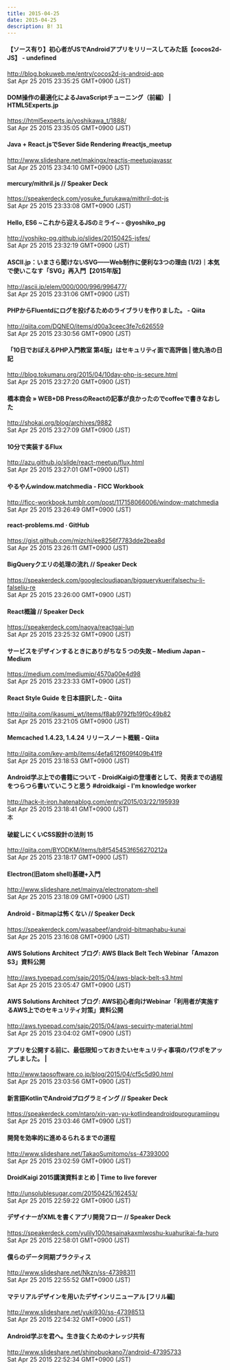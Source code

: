```yaml
---
title: 2015-04-25
date: 2015-04-25
description: B! 31
---
```


#### 【ソース有り】初心者がJSでAndroidアプリをリリースしてみた話【cocos2d-JS】 - undefined
http://blog.bokuweb.me/entry/cocos2d-js-android-app<br>
Sat Apr 25 2015 23:35:25 GMT+0900 (JST)<br>


#### DOM操作の最適化によるJavaScriptチューニング（前編） | HTML5Experts.jp
https://html5experts.jp/yoshikawa_t/1888/<br>
Sat Apr 25 2015 23:35:05 GMT+0900 (JST)<br>


#### Java + React.jsでSever Side Rendering #reactjs_meetup
http://www.slideshare.net/makingx/reactjs-meetupjavassr<br>
Sat Apr 25 2015 23:34:10 GMT+0900 (JST)<br>


#### mercury/mithril.js // Speaker Deck
https://speakerdeck.com/yosuke_furukawa/mithril-dot-js<br>
Sat Apr 25 2015 23:33:08 GMT+0900 (JST)<br>


#### Hello, ES6 ~これから迎えるJSのミライ~ - @yoshiko_pg
http://yoshiko-pg.github.io/slides/20150425-jsfes/<br>
Sat Apr 25 2015 23:32:19 GMT+0900 (JST)<br>


#### ASCII.jp：いまさら聞けないSVG——Web制作に便利な3つの理由 (1/2)｜本気で使いこなす「SVG」再入門【2015年版】
http://ascii.jp/elem/000/000/996/996477/<br>
Sat Apr 25 2015 23:31:06 GMT+0900 (JST)<br>


#### PHPからFluentdにログを投げるためのライブラリを作りました。 - Qiita
http://qiita.com/DQNEO/items/d00a3ceec3fe7c626559<br>
Sat Apr 25 2015 23:30:56 GMT+0900 (JST)<br>


#### 「10日でおぼえるPHP入門教室 第4版」はセキュリティ面で高評価 | 徳丸浩の日記
http://blog.tokumaru.org/2015/04/10day-php-is-secure.html<br>
Sat Apr 25 2015 23:27:20 GMT+0900 (JST)<br>


#### 橋本商会 » WEB+DB PressのReactの記事が良かったのでcoffeeで書きなおした
http://shokai.org/blog/archives/9882<br>
Sat Apr 25 2015 23:27:09 GMT+0900 (JST)<br>


#### 10分で実装するFlux
http://azu.github.io/slide/react-meetup/flux.html<br>
Sat Apr 25 2015 23:27:01 GMT+0900 (JST)<br>


#### やるやんwindow.matchmedia - FICC Workbook
http://ficc-workbook.tumblr.com/post/117158066006/window-matchmedia<br>
Sat Apr 25 2015 23:26:49 GMT+0900 (JST)<br>


#### react-problems.md · GitHub
https://gist.github.com/mizchi/ee8256f7783dde2bea8d<br>
Sat Apr 25 2015 23:26:11 GMT+0900 (JST)<br>


#### BigQueryクエリの処理の流れ // Speaker Deck
https://speakerdeck.com/googlecloudjapan/bigquerykuerifalsechu-li-falseliu-re<br>
Sat Apr 25 2015 23:26:00 GMT+0900 (JST)<br>


#### React概論 // Speaker Deck
https://speakerdeck.com/naoya/reactgai-lun<br>
Sat Apr 25 2015 23:25:32 GMT+0900 (JST)<br>


#### サービスをデザインするときにありがちな５つの失敗 – Medium Japan – Medium
https://medium.com/mediumjp/4570a00e4d98<br>
Sat Apr 25 2015 23:23:33 GMT+0900 (JST)<br>


#### React Style Guide を日本語訳した - Qiita
http://qiita.com/ikasumi_wt/items/f8ab9792fb19f0c49b82<br>
Sat Apr 25 2015 23:21:05 GMT+0900 (JST)<br>


#### Memcached 1.4.23, 1.4.24 リリースノート概観 - Qiita
http://qiita.com/key-amb/items/4efa612f609f409b41f9<br>
Sat Apr 25 2015 23:18:53 GMT+0900 (JST)<br>


#### Android学ぶ上での書籍について - DroidKaigiの登壇者として、発表までの過程をつらつら書いていこうと思う #droidkaigi - I'm knowledge worker
http://hack-it-iron.hatenablog.com/entry/2015/03/22/195939<br>
Sat Apr 25 2015 23:18:41 GMT+0900 (JST)<br>
本


#### 破綻しにくいCSS設計の法則 15
http://qiita.com/BYODKM/items/b8f545453f656270212a<br>
Sat Apr 25 2015 23:18:17 GMT+0900 (JST)<br>


#### Electron(旧atom shell)基礎+入門
http://www.slideshare.net/mainya/electronatom-shell<br>
Sat Apr 25 2015 23:18:09 GMT+0900 (JST)<br>


#### Android - Bitmapは怖くない // Speaker Deck
https://speakerdeck.com/wasabeef/android-bitmaphabu-kunai<br>
Sat Apr 25 2015 23:16:08 GMT+0900 (JST)<br>


#### AWS Solutions Architect ブログ: AWS Black Belt Tech Webinar「Amazon S3」資料公開
http://aws.typepad.com/sajp/2015/04/aws-black-belt-s3.html<br>
Sat Apr 25 2015 23:05:47 GMT+0900 (JST)<br>


#### AWS Solutions Architect ブログ: AWS初心者向けWebinar「利用者が実施するAWS上でのセキュリティ対策」資料公開
http://aws.typepad.com/sajp/2015/04/aws-secuirty-material.html<br>
Sat Apr 25 2015 23:04:02 GMT+0900 (JST)<br>


#### アプリを公開する前に、最低限知っておきたいセキュリティ事項のパワポをアップしました。 | 
http://www.taosoftware.co.jp/blog/2015/04/cf5c5d90.html<br>
Sat Apr 25 2015 23:03:56 GMT+0900 (JST)<br>


#### 新言語KotlinでAndroidプログラミイング // Speaker Deck
https://speakerdeck.com/ntaro/xin-yan-yu-kotlindeandroidpuroguramiingu<br>
Sat Apr 25 2015 23:03:46 GMT+0900 (JST)<br>


#### 開発を効率的に進めるられるまでの道程
http://www.slideshare.net/TakaoSumitomo/ss-47393000<br>
Sat Apr 25 2015 23:02:59 GMT+0900 (JST)<br>


#### DroidKaigi 2015講演資料まとめ | Time to live forever
http://unsolublesugar.com/20150425/162453/<br>
Sat Apr 25 2015 22:59:22 GMT+0900 (JST)<br>


#### デザイナーがXMLを書くアプリ開発フロー // Speaker Deck
https://speakerdeck.com/yulily100/tesainakaxmlwoshu-kuahurikai-fa-huro<br>
Sat Apr 25 2015 22:58:01 GMT+0900 (JST)<br>


#### 僕らのデータ同期プラクティス
http://www.slideshare.net/Nkzn/ss-47398311<br>
Sat Apr 25 2015 22:55:52 GMT+0900 (JST)<br>


#### マテリアルデザインを用いたデザインリニューアル [フリル編]
http://www.slideshare.net/yuki930/ss-47398513<br>
Sat Apr 25 2015 22:54:32 GMT+0900 (JST)<br>


#### Android学ぶを君へ。生き抜くためのナレッジ共有
http://www.slideshare.net/shinobuokano7/android-47395733<br>
Sat Apr 25 2015 22:52:34 GMT+0900 (JST)<br>


